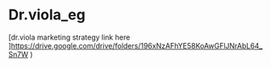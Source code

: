 
# Dr.viola_eg
[dr.viola marketing strategy link here ]https://drive.google.com/drive/folders/196xNzAFhYE58KoAwGFlJNrAbL64_Sn7W )
